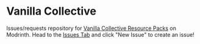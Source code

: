 # Vanilla Collective
Issues/requests repository for [Vanilla Collective Resource Packs](https://modrinth.com/organization/vanilla-collective) on Modrinth. Head to the [Issues Tab](https://github.com/ItsVerday/VanillaCollective/issues) and click "New Issue" to create an issue!
